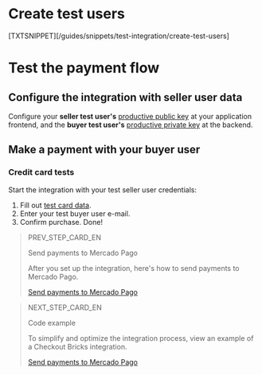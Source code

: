 # Create test users

[TXTSNIPPET][/guides/snippets/test-integration/create-test-users]

# Test the payment flow

## Configure the integration with seller user data

Configure your **seller test user's** [productive public key]([FAKER][CREDENTIALS][URL]) at your application frontend, and the **buyer test user's** [productive private key]([FAKER][CREDENTIALS][URL]) at the backend.

## Make a payment with your buyer user

### Credit card tests

Start the integration with your test seller user credentials:

1. Fill out [test card data](/developers/en/guides/additional-content/testing/test-cards).
1. Enter your test buyer user e-mail.
1. Confirm purchase. Done!

> PREV_STEP_CARD_EN
>
> Send payments to Mercado Pago
>
> After you set up the integration, here's how to send payments to Mercado Pago.
>
> [Send payments to Mercado Pago](/developers/en/docs/checkout-bricks-beta/integration/payment-submission)

> NEXT_STEP_CARD_EN
>
> Code example
>
> To simplify and optimize the integration process, view an example of a Checkout Bricks integration.
>
> [Send payments to Mercado Pago](/developers/en/docs/checkout-bricks-beta/integration/code-example)